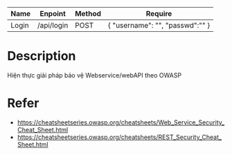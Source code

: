 |Name|Enpoint|Method|Require|
|-----|------|------|-------|
|Login|/api/login|POST|{ "username": "", "passwd":"" }|



# Description

Hiện thực giải pháp bảo vệ Webservice/webAPI theo OWASP
# Refer

- https://cheatsheetseries.owasp.org/cheatsheets/Web_Service_Security_Cheat_Sheet.html
- https://cheatsheetseries.owasp.org/cheatsheets/REST_Security_Cheat_Sheet.html
